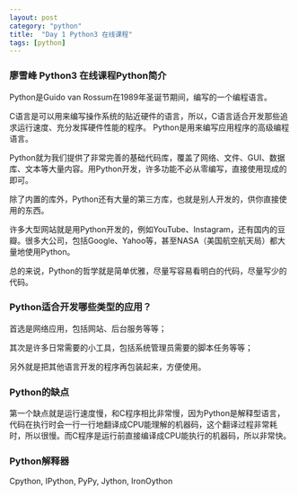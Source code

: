 ```yaml
---
layout: post
category: "python"
title:  "Day 1 Python3 在线课程"
tags: [python]
---
```

### 廖雪峰 Python3 在线课程Python简介

Python是Guido van Rossum在1989年圣诞节期间，编写的一个编程语言。

C语言是可以用来编写操作系统的贴近硬件的语言，所以，C语言适合开发那些追求运行速度、充分发挥硬件性能的程序。
Python是用来编写应用程序的高级编程语言。
<!-- more -->

Python就为我们提供了非常完善的基础代码库，覆盖了网络、文件、GUI、数据库、文本等大量内容。用Python开发，许多功能不必从零编写，直接使用现成的即可。

除了内置的库外，Python还有大量的第三方库，也就是别人开发的，供你直接使用的东西。

许多大型网站就是用Python开发的，例如YouTube、Instagram，还有国内的豆瓣。很多大公司，包括Google、Yahoo等，甚至NASA（美国航空航天局）都大量地使用Python。

总的来说，Python的哲学就是简单优雅，尽量写容易看明白的代码，尽量写少的代码。

### Python适合开发哪些类型的应用？

首选是网络应用，包括网站、后台服务等等；

其次是许多日常需要的小工具，包括系统管理员需要的脚本任务等等；

另外就是把其他语言开发的程序再包装起来，方便使用。

### Python的缺点

第一个缺点就是运行速度慢，和C程序相比非常慢，因为Python是解释型语言，代码在执行时会一行一行地翻译成CPU能理解的机器码，这个翻译过程非常耗时，所以很慢。而C程序是运行前直接编译成CPU能执行的机器码，所以非常快。

### Python解释器
Cpython, IPython, PyPy, Jython, IronOython

